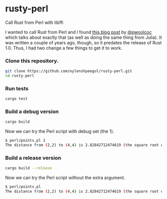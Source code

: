 # rusty-perl
Call Rust from Perl with libffi

I wanted to call Rust from Perl and I found [this blog post](http://paul.woolcock.us/posts/rust-perl-julia-ffi.html) by [@pwoolcoc](https://github.com/pwoolcoc) which talks about exactly that (as well as doing the same thing from Julia). It was written a couple of years ago, though, so it predates the release of Rust 1.0. Thus, I had two change a few things to get it to work. 

### Clone this repository.

```bash
git clone https://github.com/oylenshpeegul/rusty-perl.git
cd rusty-perl
```

### Run tests

```bash
cargo test
```

### Build a debug version

```bash
cargo build
```

Now we can try the Perl script with debug set (the 1).

```bash
$ perl/points.pl 1
The distance from (2,2) to (4,4) is 2.82842712474619 (the square root of 8).
```

### Build a release version

```bash
cargo build --release
```

Now we can try the Perl script without the extra argument.

```bash
$ perl/points.pl
The distance from (2,2) to (4,4) is 2.82842712474619 (the square root of 8).
```
